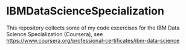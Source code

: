 # IBMDataScienceSpecialization
This repository collects some of my code excercises for the IBM Data Science Specialization (Coursera), see https://www.coursera.org/professional-certificates/ibm-data-science
